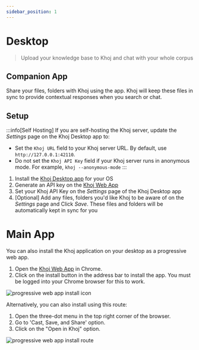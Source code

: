 ```yaml
---
sidebar_position: 1
---
```


# Desktop

> Upload your knowledge base to Khoj and chat with your whole corpus

## Companion App

Share your files, folders with Khoj using the app.
Khoj will keep these files in sync to provide contextual responses when you search or chat.

## Setup
:::info[Self Hosting]
If you are self-hosting the Khoj server, update the *Settings* page on the Khoj Desktop app to:
- Set the `Khoj URL` field to your Khoj server URL. By default, use `http://127.0.0.1:42110`.
- Do not set the `Khoj API Key` field if your Khoj server runs in anonymous mode. For example, `khoj --anonymous-mode`
:::


1. Install the [Khoj Desktop app](https://khoj.dev/downloads) for your OS
2. Generate an API key on the [Khoj Web App](https://app.khoj.dev/settings#clients)
3. Set your Khoj API Key on the *Settings* page of the Khoj Desktop app
4. [Optional] Add any files, folders you'd like Khoj to be aware of on the *Settings* page and Click *Save*.
   These files and folders will be automatically kept in sync for you

# Main App

You can also install the Khoj application on your desktop as a progressive web app.

1. Open the [Khoj Web App](https://app.khoj.dev) in Chrome.
2. Click on the install button in the address bar to install the app. You must be logged into your Chrome browser for this to work.

![progressive web app install icon](/img/pwa_install_desktop.png)

Alternatively, you can also install using this route:

1. Open the three-dot menu in the top right corner of the browser.
2. Go to 'Cast, Save, and Share' option.
3. Click on the "Open in Khoj" option.


![progressive web app install route](/img/chrome_pwa_alt.png)
